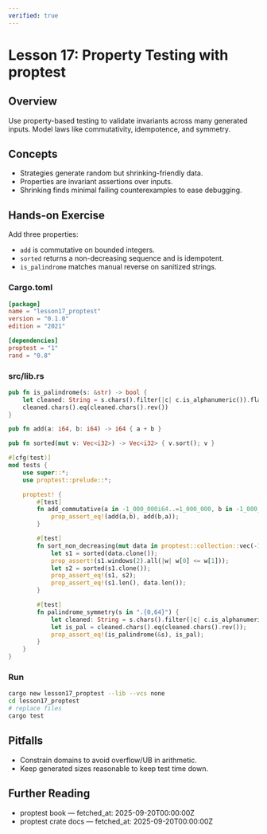 ```yaml
---
verified: true
---
```



# Lesson 17: Property Testing with proptest

## Overview

Use property-based testing to validate invariants across many generated inputs. Model laws like commutativity, idempotence, and symmetry.

## Concepts

- Strategies generate random but shrinking-friendly data.
- Properties are invariant assertions over inputs.
- Shrinking finds minimal failing counterexamples to ease debugging.

## Hands-on Exercise

Add three properties:

- `add` is commutative on bounded integers.
- `sorted` returns a non-decreasing sequence and is idempotent.
- `is_palindrome` matches manual reverse on sanitized strings.


### Cargo.toml

```toml
[package]
name = "lesson17_proptest"
version = "0.1.0"
edition = "2021"

[dependencies]
proptest = "1"
rand = "0.8"
```

### src/lib.rs

```rust
pub fn is_palindrome(s: &str) -> bool {
    let cleaned: String = s.chars().filter(|c| c.is_alphanumeric()).flat_map(|c| c.to_lowercase()).collect();
    cleaned.chars().eq(cleaned.chars().rev())
}

pub fn add(a: i64, b: i64) -> i64 { a + b }

pub fn sorted(mut v: Vec<i32>) -> Vec<i32> { v.sort(); v }

#[cfg(test)]
mod tests {
    use super::*;
    use proptest::prelude::*;

    proptest! {
        #[test]
        fn add_commutative(a in -1_000_000i64..=1_000_000, b in -1_000_000i64..=1_000_000) {
            prop_assert_eq!(add(a,b), add(b,a));
        }

        #[test]
        fn sort_non_decreasing(mut data in proptest::collection::vec(-1000i32..=1000, 0..100)) {
            let s1 = sorted(data.clone());
            prop_assert!(s1.windows(2).all(|w| w[0] <= w[1]));
            let s2 = sorted(s1.clone());
            prop_assert_eq!(s1, s2);
            prop_assert_eq!(s1.len(), data.len());
        }

        #[test]
        fn palindrome_symmetry(s in ".{0,64}") {
            let cleaned: String = s.chars().filter(|c| c.is_alphanumeric()).flat_map(|c| c.to_lowercase()).collect();
            let is_pal = cleaned.chars().eq(cleaned.chars().rev());
            prop_assert_eq!(is_palindrome(&s), is_pal);
        }
    }
}
```

### Run

```bash
cargo new lesson17_proptest --lib --vcs none
cd lesson17_proptest
# replace files
cargo test
```

## Pitfalls

- Constrain domains to avoid overflow/UB in arithmetic.
- Keep generated sizes reasonable to keep test time down.

## Further Reading

- proptest book — fetched_at: 2025-09-20T00:00:00Z
- proptest crate docs — fetched_at: 2025-09-20T00:00:00Z
